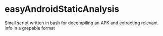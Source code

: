 # easyAndroidStaticAnalysis
Small script written in bash for decompiling an APK and extracting relevant info in a grepable format
